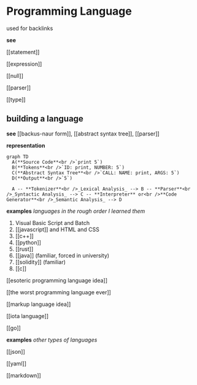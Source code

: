 # Programming Language

used for backlinks

**see**

[[statement]]

[[expression]]

[[null]]

[[parser]]

[[type]]

## building a language

**see** [[backus-naur form]], [[abstract syntax tree]], [[parser]]

**representation**

```mermaid
graph TD
  A(**Source Code**<br />`print 5`)
  B(**Tokens**<br />`ID: print, NUMBER: 5`)
  C(**Abstract Syntax Tree**<br />`CALL: NAME: print, ARGS: 5`)
  D(**Output**<br />`5`)

  A -- **Tokenizer**<br />_Lexical Analysis_ --> B -- **Parser**<br />_Syntactic Analysis_ --> C -- **Interpreter** or<br />**Code Generator**<br />_Semantic Analysis_ --> D
```

**examples** _languages in the rough order I learned them_

1. Visual Basic Script and Batch
2. [[javascript]] and HTML and CSS
3. [[c++]]
4. [[python]]
5. [[rust]]
6. [[java]] (familiar, forced in university)
7. [[solidity]] (familiar)
8. [[c]]

[[esoteric programming language idea]]

[[the worst programming language ever]]

[[markup language idea]]

[[iota language]]

[[go]]

**examples** _other types of languages_

[[json]]

[[yaml]]

[[markdown]]
